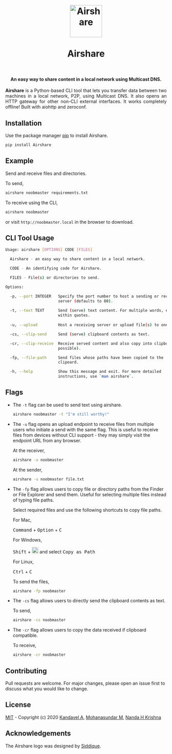 <h1 align="center">
  <br>
  <img src="https://raw.githubusercontent.com/KuroLabs/Airshare/master/assets/Airshare.svg" alt="Airshare" width="100">
  <br>
  <br>
  <span>Airshare</span>
  <br>
  <br>
</h1>

<h4 align="center">An easy way to share content in a local network using Multicast DNS.</h4>

<p align="justify"><b>Airshare</b> is a Python-based CLI tool that lets you transfer data between two machines in a local network, P2P, using Multicast DNS. It also opens an HTTP gateway for other non-CLI external interfaces. It works completely offline! Built with aiohttp and zeroconf.</p>

## Installation

Use the package manager [pip](https://pip.pypa.io/en/stable/) to install Airshare.

```bash
pip install Airshare
```

## Example

Send and receive files and directories.

To send,

```bash
airshare noobmaster requirements.txt
```
To receive using the CLI,

```bash
airshare noobmaster
```

or visit `http://noobmaster.local` in the browser to download.

## CLI Tool Usage

```bash
Usage: airshare [OPTIONS] CODE [FILES]

  Airshare - an easy way to share content in a local network.

  CODE - An identifying code for Airshare.

  FILES - File(s) or directories to send.

Options:

  -p, --port INTEGER   Specify the port number to host a sending or receiving
                       server (defaults to 80).
 
  -t, --text TEXT      Send (serve) text content. For multiple words, enclose
                       within quotes.
    
  -u, --upload         Host a receiving server or upload file(s) to one.

  -cs, --clip-send     Send (serve) clipboard contents as text.

  -cr, --clip-receive  Receive served content and also copy into clipboard (if
                       possible).

  -fp, --file-path     Send files whose paths have been copied to the
                       clipoard.

  -h, --help           Show this message and exit. For more detailed
                       instructions, use `man airshare`.

```

## Flags

* The `-t` flag can be used to send text using airshare.

  ```bash
  airshare noobmaster -t "I'm still worthy!"
  ```

* The `-u` flag opens an upload endpoint to receive files from multiple users who initiate a send with the same flag. This is useful to receive files from devices without CLI support - they may simply visit the endpoint URL from any browser.

  At the receiver,

  ```bash
  airshare -u noobmaster
  ```

  At the sender,

  ```bash
  airshare -u noobmaster file.txt
  ```

* The `-fp` flag allows users to copy file or directory paths from the Finder or File Explorer and send them. Useful for selecting multiple files instead of typing file paths.

  Select required files and use the following shortcuts to copy file paths.

  For Mac,

  <kbd>Command</kbd> + <kbd>Option</kbd> + <kbd>C</kbd>

  For Windows,

  <kbd>Shift</kbd> + <img src="https://raw.githubusercontent.com/KuroLabs/Airshare/master/assets/RightClick.svg" width="20">  and select  <kbd>Copy as Path</kbd>

  For Linux,

  <kbd>Ctrl</kbd> + <kbd>C</kbd>

  To send the files,

  ```bash
  airshare -fp noobmaster
  ```

* The `-cs` flag allows users to directly send the clipboard contents as text.

  To send,

  ```bash
  airshare -cs noobmaster
  ```

* The `-cr` flag allows users to copy the data received if clipboard compatible. 

  To receive,

  ```bash
  airshare -cr noobmaster
  ```

## Contributing
Pull requests are welcome. For major changes, please open an issue first to discuss what you would like to change.

## License
[MIT](https://github.com/KuroLabs/Airshare/blob/master/LICENSE.md) - Copyright (c) 2020 [Kandavel A](http://github.com/AK5123), [Mohanasundar M](https://github.com/mohanpierce99), [Nanda H Krishna](https://github.com/nandahkrishna)

## Acknowledgements
The Airshare logo was designed by [Siddique](https://dribbble.com/thesideeq).
